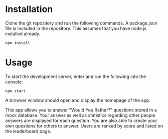 # Installation
Clone the git repository and run the following commands. A package.json file is included in the repository. This assumes that you have node.js installed already.

`npm install`

# Usage
To start the development server, enter and run the following into the console:

`npm start`

A browser window should open and display the homepage of the app.

This app allows you to answer "Would You Rather?" questions stored in a mock database. Your answer as well as statistics regarding other people answers are displayed for each question. You are also able to create your own questions for others to answer. Users are ranked by score and listed on the leaderboard page. 
